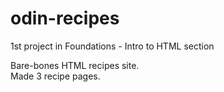 # odin-recipes
1st project in Foundations - Intro to HTML section

Bare-bones HTML recipes site.  
Made 3 recipe pages.